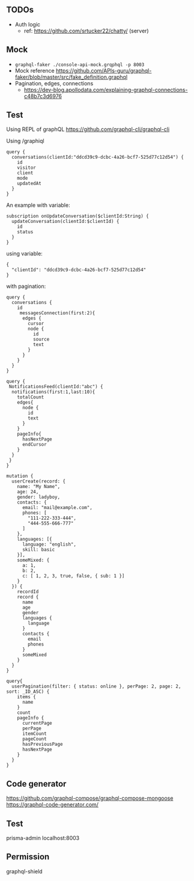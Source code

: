 ## TODOs

* Auth logic 
  * ref: https://github.com/srtucker22/chatty/ (server)

## Mock

* `graphql-faker ./console-api-mock.grqphql -p 8003`
* Mock reference https://github.com/APIs-guru/graphql-faker/blob/master/src/fake_definition.graphql
* Pagination, edges, connections 
  * https://dev-blog.apollodata.com/explaining-graphql-connections-c48b7c3d6976

## Test
Using REPL of graphQL
https://github.com/graphql-cli/graphql-cli

Using /graphiql

```
query {
  conversations(clientId:"ddcd39c9-dcbc-4a26-bcf7-525d77c12d54") {
    id
    visitor
    client
    mode
    updatedAt
  }
}
```
An example with variable:

```
subscription onUpdateConversation($clientId:String) {
  updateConversation(clientId:$clientId) {
    id
    status
  } 
}
```
using variable:
```
{
  "clientId": "ddcd39c9-dcbc-4a26-bcf7-525d77c12d54"
}
```

with pagination:
```
query {
  conversations {
    id
     messagesConnection(first:2){
      edges {
        cursor
        node {
          id
          source
          text
        }
      }
    }
  }
}

query {
 NotificationsFeed(clientId:"abc") {
  notifications(first:1,last:10){
    totalCount
    edges{
      node {
        id
        text
      }
    }
    pageInfo{
      hasNextPage
      endCursor
    }
  }
 }
}
```

```
mutation {
  userCreate(record: {
    name: "My Name",
    age: 24,
    gender: ladyboy,
    contacts: {
      email: "mail@example.com",
      phones: [
        "111-222-333-444",
        "444-555-666-777"
      ]
    },
    languages: [{
      language: "english",
      skill: basic
    }],
    someMixed: {
      a: 1,
      b: 2,
      c: [ 1, 2, 3, true, false, { sub: 1 }]
    }
  }) {
    recordId
    record {
      name
      age
      gender
      languages {
        language
      }
      contacts {
        email
        phones
      }
      someMixed
    }
  }
}
```

```
query{
  userPagination(filter: { status: online }, perPage: 2, page: 2, sort: _ID_ASC) {
    items {
      name
    }
    count
    pageInfo {
      currentPage
      perPage
      itemCount
      pageCount
      hasPreviousPage
      hasNextPage
    }
  }
}
```

## Code generator

https://github.com/graphql-compose/graphql-compose-mongoose
https://graphql-code-generator.com/

## Test 

prisma-admin localhost:8003

## Permission

graphql-shield


